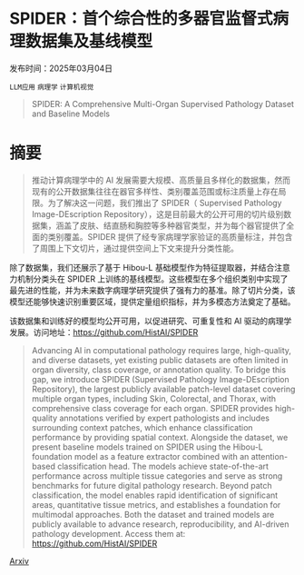 # SPIDER：首个综合性的多器官监督式病理数据集及基线模型

发布时间：2025年03月04日

`LLM应用` `病理学` `计算机视觉`

> SPIDER: A Comprehensive Multi-Organ Supervised Pathology Dataset and Baseline Models

# 摘要

> 推动计算病理学中的 AI 发展需要大规模、高质量且多样化的数据集，然而现有的公开数据集往往在器官多样性、类别覆盖范围或标注质量上存在局限。为了解决这一问题，我们推出了 SPIDER（ Supervised Pathology Image-DEscription Repository），这是目前最大的公开可用的切片级别数据集，涵盖了皮肤、结直肠和胸腔等多种器官类型，并为每个器官提供了全面的类别覆盖。SPIDER 提供了经专家病理学家验证的高质量标注，并包含了周围上下文切片，通过提供空间上下文来提升分类性能。

除了数据集，我们还展示了基于 Hibou-L 基础模型作为特征提取器，并结合注意力机制分类头在 SPIDER 上训练的基线模型。这些模型在多个组织类别中实现了最先进的性能，并为未来数字病理学研究提供了强有力的基准。除了切片分类，该模型还能够快速识别重要区域，提供定量组织指标，并为多模态方法奠定了基础。

该数据集和训练好的模型均公开可用，以促进研究、可重复性和 AI 驱动的病理学发展。访问地址：https://github.com/HistAI/SPIDER

> Advancing AI in computational pathology requires large, high-quality, and diverse datasets, yet existing public datasets are often limited in organ diversity, class coverage, or annotation quality. To bridge this gap, we introduce SPIDER (Supervised Pathology Image-DEscription Repository), the largest publicly available patch-level dataset covering multiple organ types, including Skin, Colorectal, and Thorax, with comprehensive class coverage for each organ. SPIDER provides high-quality annotations verified by expert pathologists and includes surrounding context patches, which enhance classification performance by providing spatial context.
  Alongside the dataset, we present baseline models trained on SPIDER using the Hibou-L foundation model as a feature extractor combined with an attention-based classification head. The models achieve state-of-the-art performance across multiple tissue categories and serve as strong benchmarks for future digital pathology research. Beyond patch classification, the model enables rapid identification of significant areas, quantitative tissue metrics, and establishes a foundation for multimodal approaches.
  Both the dataset and trained models are publicly available to advance research, reproducibility, and AI-driven pathology development. Access them at: https://github.com/HistAI/SPIDER

[Arxiv](https://arxiv.org/abs/2503.02876)